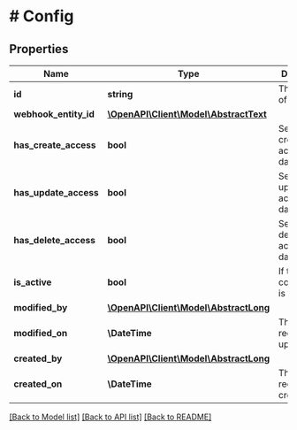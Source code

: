 # # Config

## Properties

Name | Type | Description | Notes
------------ | ------------- | ------------- | -------------
**id** | **string** | The identifier of the config |
**webhook_entity_id** | [**\OpenAPI\Client\Model\AbstractText**](AbstractText.md) |  |
**has_create_access** | **bool** | Service has create access to data | [optional] [default to false]
**has_update_access** | **bool** | Service has update access to data | [optional] [default to false]
**has_delete_access** | **bool** | Service has delete access to data | [optional] [default to false]
**is_active** | **bool** | If true, the configuration is active | [optional] [default to false]
**modified_by** | [**\OpenAPI\Client\Model\AbstractLong**](AbstractLong.md) |  | [optional]
**modified_on** | **\DateTime** | The date the record was updated. | [optional]
**created_by** | [**\OpenAPI\Client\Model\AbstractLong**](AbstractLong.md) |  | [optional]
**created_on** | **\DateTime** | The date the record was created. | [optional]

[[Back to Model list]](../../README.md#models) [[Back to API list]](../../README.md#endpoints) [[Back to README]](../../README.md)
